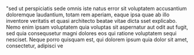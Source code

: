 "sed ut perspiciatis sede omnis iste natus error sit voluptatem accusantium doloremque 
laudantium, totam rem aperiam, eaque ipsa 
quae ab illo inventore veritatis et quasi 
architecto beatae vitae dicta sset 
explicabo. Nemo enim ipsam voluptatem quia 
voluptas sit aspernatur aut odit aut fugit, 
sed quia consequsetur magni dolores eos qui 
ratione voluptatem sequi nesciset. Neque 
porro quisquam est, qui dolorem ipsum quia 
dolor sit amet, 
consectetur, adipisci ve 
    